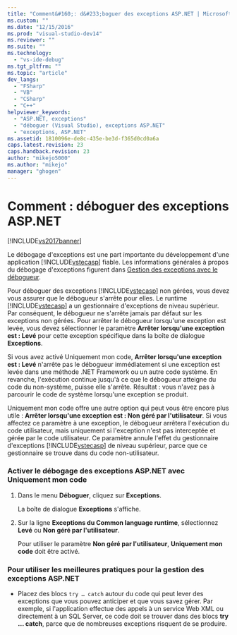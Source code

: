 ```yaml
---
title: "Comment&#160;: d&#233;boguer des exceptions ASP.NET | Microsoft Docs"
ms.custom: ""
ms.date: "12/15/2016"
ms.prod: "visual-studio-dev14"
ms.reviewer: ""
ms.suite: ""
ms.technology: 
  - "vs-ide-debug"
ms.tgt_pltfrm: ""
ms.topic: "article"
dev_langs: 
  - "FSharp"
  - "VB"
  - "CSharp"
  - "C++"
helpviewer_keywords: 
  - "ASP.NET, exceptions"
  - "déboguer (Visual Studio), exceptions ASP.NET"
  - "exceptions, ASP.NET"
ms.assetid: 1810096e-de8c-435e-be3d-f365d0cd0a6a
caps.latest.revision: 23
caps.handback.revision: 23
author: "mikejo5000"
ms.author: "mikejo"
manager: "ghogen"
---
```

# Comment&#160;: d&#233;boguer des exceptions ASP.NET
[!INCLUDE[vs2017banner](../code-quality/includes/vs2017banner.md)]

Le débogage d'exceptions est une part importante du développement d'une application [!INCLUDE[vstecasp](../code-quality/includes/vstecasp_md.md)] fiable.  Les informations générales à propos du débogage d'exceptions figurent dans [Gestion des exceptions avec le débogueur](../debugger/managing-exceptions-with-the-debugger.md).  
  
 Pour déboguer des exceptions [!INCLUDE[vstecasp](../code-quality/includes/vstecasp_md.md)] non gérées, vous devez vous assurer que le débogueur s'arrête pour elles.  Le runtime [!INCLUDE[vstecasp](../code-quality/includes/vstecasp_md.md)] a un gestionnaire d'exceptions de niveau supérieur.  Par conséquent, le débogueur ne s'arrête jamais par défaut sur les exceptions non gérées.  Pour arrêter le débogueur lorsqu'une exception est levée, vous devez sélectionner le paramètre **Arrêter lorsqu'une exception est : Levé** pour cette exception spécifique dans la boîte de dialogue **Exceptions**.  
  
 Si vous avez activé Uniquement mon code, **Arrêter lorsqu'une exception est : Levé** n'arrête pas le débogueur immédiatement si une exception est levée dans une méthode .NET Framework ou un autre code système.  En revanche, l'exécution continue jusqu'à ce que le débogueur atteigne du code du non\-système, puisse elle s'arrête.  Résultat : vous n'avez pas à parcourir le code de système lorsqu'une exception se produit.  
  
 Uniquement mon code offre une autre option qui peut vous être encore plus utile : **Arrêter lorsqu'une exception est : Non géré par l'utilisateur**.  Si vous affectez ce paramètre à une exception, le débogueur arrêtera l'exécution du code utilisateur, mais uniquement si l'exception n'est pas interceptée et gérée par le code utilisateur.  Ce paramètre annule l'effet du gestionnaire d'exceptions [!INCLUDE[vstecasp](../code-quality/includes/vstecasp_md.md)] de niveau supérieur, parce que ce gestionnaire se trouve dans du code non\-utilisateur.  
  
### Activer le débogage des exceptions ASP.NET avec Uniquement mon code  
  
1.  Dans le menu **Déboguer**, cliquez sur **Exceptions**.  
  
     La boîte de dialogue **Exceptions** s'affiche.  
  
2.  Sur la ligne **Exceptions du Common language runtime**, sélectionnez **Levé** ou **Non géré par l'utilisateur**.  
  
     Pour utiliser le paramètre **Non géré par l'utilisateur**, **Uniquement mon code** doit être activé.  
  
### Pour utiliser les meilleures pratiques pour la gestion des exceptions ASP.NET  
  
-   Placez des blocs `try … catch` autour du code qui peut lever des exceptions que vous pouvez anticiper et que vous savez gérer.  Par exemple, si l'application effectue des appels à un service Web XML ou directement à un SQL Server, ce code doit se trouver dans des blocs **try ... catch**, parce que de nombreuses exceptions risquent de se produire.